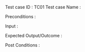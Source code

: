 Test case ID : TC01
Test case Name : 

Preconditions : 


Input : 

Expected Output/Outcome : 

Post Conditions :

